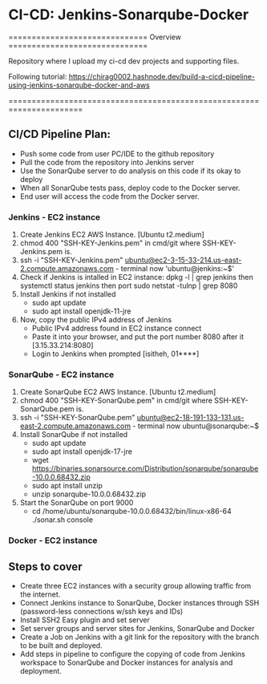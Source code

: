 # CI-CD: Jenkins-Sonarqube-Docker
============================== Overview ==============================

Repository where I upload my ci-cd dev projects and supporting files.

Following tutorial: https://chirag0002.hashnode.dev/build-a-cicd-pipeline-using-jenkins-sonarqube-docker-and-aws

======================================================================
## CI/CD Pipeline Plan:
- Push some code from user PC/IDE to the github repository
- Pull the code from the repository into Jenkins server
- Use the SonarQube server to do analysis on this code if its okay to deploy
- When all SonarQube tests pass, deploy code to the Docker server.
- End user will access the code from the Docker server.
  
### Jenkins - EC2 instance
1. Create Jenkins EC2 AWS Instance. [Ubuntu t2.medium]
2. chmod 400 "SSH-KEY-Jenkins.pem" in cmd/git where SSH-KEY-Jenkins.pem is.
3. ssh -i "SSH-KEY-Jenkins.pem" ubuntu@ec2-3-15-33-214.us-east-2.compute.amazonaws.com - terminal now 'ubuntu@jenkins:~$'
4. Check if Jenkins is intalled in EC2 instance: dpkg -l | grep jenkins then systemctl status jenkins then port sudo netstat -tulnp | grep 8080
5. Install Jenkins if not installed
    - sudo apt update
    - sudo apt install openjdk-11-jre
6. Now, copy the public IPv4 address of Jenkins
    - Public IPv4 address found in EC2 instance connect
    - Paste it into your browser, and put the port number 8080 after it [3.15.33.214:8080]
    - Login to Jenkins when prompted [isitheh, 01****]

### SonarQube - EC2 instance
1. Create SonarQube EC2 AWS Instance. [Ubuntu t2.medium]
2. chmod 400 "SSH-KEY-SonarQube.pem" in cmd/git where SSH-KEY-SonarQube.pem is.
3. ssh -i "SSH-KEY-SonarQube.pem" ubuntu@ec2-18-191-133-131.us-east-2.compute.amazonaws.com - terminal now ubuntu@sonarqube:~$
4. Install SonarQube if not installed
    - sudo apt update
    - sudo apt install openjdk-17-jre
    - wget https://binaries.sonarsource.com/Distribution/sonarqube/sonarqube-10.0.0.68432.zip
    - sudo apt install unzip
    - unzip sonarqube-10.0.0.68432.zip
5. Start the SonarQube on port 9000
    - cd /home/ubuntu/sonarqube-10.0.0.68432/bin/linux-x86-64 ./sonar.sh console



### Docker - EC2 instance	

## Steps to cover
- Create three EC2 instances with a security group allowing traffic from the internet.
- Connect Jenkins instance to SonarQube, Docker instances through SSH (password-less connections w/ssh keys and IDs)
- Install SSH2 Easy plugin and set server
- Set server groups and server sites for Jenkins, SonarQube and Docker
- Create a Job on Jenkins with a git link for the repository with the branch to be built and deployed.
- Add steps in pipeline to configure the copying of code from Jenkins workspace to SonarQube and Docker instances for analysis and deployment.
